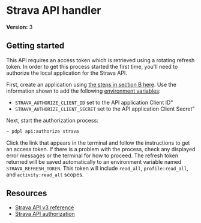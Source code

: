 # Strava API handler

**Version:** 3

## Getting started

This API requires an access token which is retrieved using a rotating refresh token. In order to get this process started the first time, you'll need to authorize the local application for the Strava API.

First, create an application using [the steps in section B here](https://developers.strava.com/docs/getting-started/#account). Use the information shown to add the following [environment variables](https://github.com/PersonalDataPipeline/pdpl-cli/blob/main/docs/configuration.md#environment-variables):

- `STRAVA_AUTHORIZE_CLIENT_ID` set to the API application Client ID"
- `STRAVA_AUTHORIZE_CLIENT_SECRET` set to the API application Client Secret"

Next, start the authorization process:

```bash
~ pdpl api:authorize strava
```

Click the link that appears in the terminal and follow the instructions to get an access token. If there is a problem with the process, check any displayed error messages or the terminal for how to proceed. The refresh token returned will be saved automatically to an environment variable named `STRAVA_REFRESH_TOKEN`. This token will include `read_all`, `profile:read_all`, and `activity:read_all` scopes.

## Resources

- [Strava API v3 reference](https://developers.strava.com/docs/reference/)
- [Strava API authorization](https://developers.strava.com/docs/authentication/)
